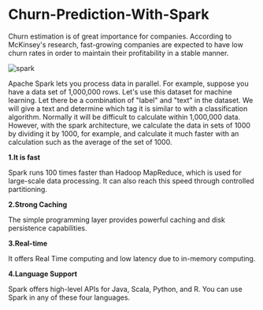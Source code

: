 # Churn-Prediction-With-Spark
Churn estimation is of great importance for companies. According to McKinsey's research, fast-growing companies are expected to have low churn rates in order to maintain their profitability in a stable manner.

![spark](https://user-images.githubusercontent.com/59583421/156902389-5b36587c-c7c1-4002-928c-5855e0eefe0f.jpeg)

Apache Spark lets you process data in parallel. For example, suppose you have a data set of 1,000,000 rows. Let's use this dataset for machine learning. Let there be a combination of "label" and "text" in the dataset. We will give a text and determine which tag it is similar to with a classification algorithm. Normally it will be difficult to calculate within 1,000,000 data. However, with the spark architecture, we calculate the data in sets of 1000 by dividing it by 1000, for example, and calculate it much faster with an calculation such as the average of the set of 1000.

**1.It is fast**

Spark runs 100 times faster than Hadoop MapReduce, which is used for large-scale data processing. It can also reach this speed through controlled partitioning.

**2.Strong Caching**

The simple programming layer provides powerful caching and disk persistence capabilities.

**3.Real-time**

It offers Real Time computing and low latency due to in-memory computing.

**4.Language Support**

Spark offers high-level APIs for Java, Scala, Python, and R. You can use Spark in any of these four languages.
